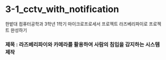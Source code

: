 # 3-1_cctv_with_notification

한밭대 컴퓨터공학과 3학년 1학기 마이크로프로세서 프로젝트
라즈베리파이로 프로젝트 완성하기

### 제목 : 라즈베리파이와 카메라를 활용하여 사람의 침입을 감지하는 시스템 제작
